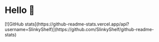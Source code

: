 <h1>Hello 👋</h1>
[![GitHub stats](https://github-readme-stats.vercel.app/api?username=SlinkyShelf)](https://github.com/SlinkyShelf/github-readme-stats)
